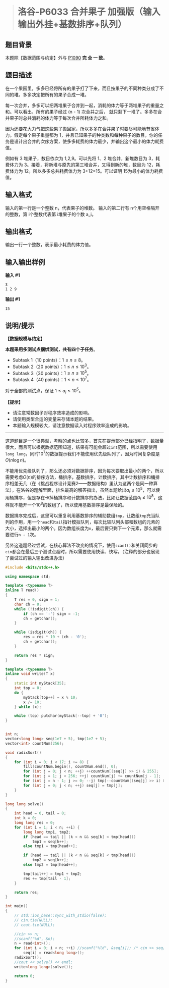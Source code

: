 > # 洛谷-P6033 合并果子 加强版（输入输出外挂+基数排序+队列）

## 题目背景

本题除【数据范围与约定】外与 [P1090](https://www.luogu.com.cn/problem/P1090) **完 全 一 致**。

## 题目描述

在一个果园里，多多已经将所有的果子打了下来，而且按果子的不同种类分成了不同的堆。多多决定把所有的果子合成一堆。

每一次合并，多多可以把两堆果子合并到一起，消耗的体力等于两堆果子的重量之和。可以看出，所有的果子经过 (n - 1) 次合并之后， 就只剩下一堆了。多多在合并果子时总共消耗的体力等于每次合并所耗体力之和。

因为还要花大力气把这些果子搬回家，所以多多在合并果子时要尽可能地节省体力。假定每个果子重量都为 1，并且已知果子的种类数和每种果子的数目，你的任务是设计出合并的次序方案，使多多耗费的体力最少，并输出这个最小的体力耗费值。

例如有 3 堆果子，数目依次为 1,2,9。可以先将 1、2 堆合并，新堆数目为 3，耗费体力为 3。接着，将新堆与原先的第三堆合并，又得到新的堆，数目为 12，耗费体力为 12。所以多多总共耗费体力为 3+12=15。可以证明 15为最小的体力耗费值。

## 输入格式

输入的第一行是一个整数 n，代表果子的堆数。
输入的第二行有 n个用空格隔开的整数，第 i个整数代表第 i堆果子的个数 a_i​。

## 输出格式

输出一行一个整数，表示最小耗费的体力值。

## 输入输出样例

**输入 #1**

```
3 
1 2 9 
```

**输出 #1**

```
15
```

## 说明/提示

**【数据规模与约定】**

**本题采用多测试点捆绑测试，共有四个子任务**。

- Subtask 1（10 points）：$1 \leq n \leq 8$。
- Subtask 2（20 points）：$1 \leq n \leq 10^3$。
- Subtask 3（30 points）：$1 \leq n \leq 10^5$。
- Subtask 4（40 points）：$1 \leq n \leq 10^7$。

对于全部的测试点，保证 $1 \leq a_i \leq 10^5$。

**【提示】**

- 请注意常数因子对程序效率造成的影响。
- 请使用类型合适的变量来存储本题的结果。
- 本题输入规模较大，请注意数据读入对程序效率造成的影响。

------

这道题目是一个很典型，考察的点也比较多，首先在提示部分已经指明了，数据量很大，而且可以根据数据范围知道，结果有可能会超过`int`范围，所以需要使用`long long`，同时$10^7$的数据提示我们不能使用优先级队列了，因为时间复杂度是$O(n \log n)$。

不能用优先级队列了，那么还必须对数据排序，因为每次要取出最小的两个，所以需要考虑$O(n)$的排序方法，桶排序，基数排序，计数排序，其中计数排序和桶排序相差无几（在《挑战程序设计竞赛2——数据结构》里认为这两个是同一种算法），在洛谷的题解里面，排名最高的解答指出，虽然本题给出$a_i \leq 10^5$，可以使用桶排序，但是存在卡掉桶排序和计数排序的办法，比如让数据范围$a_i \leq 10^8$，这样就不能开一个$10^8$的数组了，所以使用基数排序是最保险的。

数据排序完成后，这里可以重复利用基数排序的辅助数组`tmp`，让数组`tmp`充当队列的作用，用一个`head`和`tail`指针模拟队列，每次比较队列头部和数组的元素的大小，选择出最小的两个。因为数组长度为`n`，最后要只剩下一个元素，那么就需要进行`n - 1`次。

另外这道题经过尝试，在核心算法不改变的情况下，使用`scanf()`和关闭同步的`cin`都会在最后三个测试点超时，所以需要使用快读、快写。（注释的部分也展现了尝试过的输入输出改进办法）

```c++
#include <bits/stdc++.h>

using namespace std;

template <typename T>
inline T read()
{
	T res = 0, sign = 1;
	char ch = 0;
	while (!isdigit(ch)) {
		if (ch == '-') sign = -1;
		ch = getchar();
	}

	while (isdigit(ch)) {
		res = res * 10 + (ch - '0');
		ch = getchar();
	}

	return res * sign;
}

template <typename T>
inline void write(T x)
{
	static int myStack[35];
	int top = 0;
	do {
		myStack[top++] = x % 10;
		x /= 10;
	} while (x);

	while (top) putchar(myStack[--top] + '0');
}


int n;
vector<long long> seq(1e7 + 5), tmp(1e7 + 5);
vector<int> countNum(256);

void radixSort()
{
	for (int i = 0; i < 17; i += 8) {
		fill(countNum.begin(), countNum.end(), 0);
		for (int j = 0; j < n; ++j) ++countNum[(seq[j] >> i) & 255];
		for (int j = 1; j < 256; ++j) countNum[j] += countNum[j - 1];
		for (int j = n - 1; j >= 0; --j) tmp[--countNum[(seq[j] >> i) & 255]] = seq[j];
		for (int j = 0; j < n; ++j) seq[j] = tmp[j];
	} 
}

long long solve()
{
	int head = 0, tail = 0;
	int k = 0;
	long long res = 0;
	for (int i = 1; i < n; ++i) {
		long long tmp1, tmp2;
		if (head == tail || (k < n && seq[k] < tmp[head]))
			tmp1 = seq[k++];
		else tmp1 = tmp[head++];

		if (head == tail || (k < n && seq[k] < tmp[head]))
			tmp2 = seq[k++];
		else tmp2 = tmp[head++];

		tmp[tail++] = tmp1 + tmp2;
		res += tmp[tail - 1];
	}

	return res;
}

int main()
{
	// std::ios_base::sync_with_stdio(false);
	// cin.tie(NULL);
	// cout.tie(NULL);

	//cin >> n;
	//scanf("%d", &n);
	n = read<int>();
	for (int i = 0; i < n; ++i) //scanf("%ld", &seq[i]); /* cin >> seq[i]; */
		seq[i] = read<long long>();
	radixSort();
	//cout << solve() << endl;
	write<long long>(solve());

	return 0;
}
```











